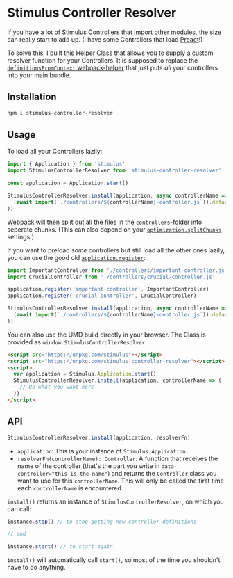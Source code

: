 # Stimulus Controller Resolver

If you have a lot of Stimulus Controllers that import other modules, the size can really start to add up. (I have some Controllers that load [Preact](https://preactjs.com)!)

To solve this, I built this Helper Class that allows you to supply a custom resolver function for your Controllers. It is supposed to replace the [`definitionsFromContext` webpack-helper](https://stimulusjs.org/handbook/installing#using-webpack) that just puts _all_ your controllers into your main bundle.


## Installation

```sh
npm i stimulus-controller-resolver
```


## Usage

To load all your Controllers lazily:

```js
import { Application } from 'stimulus'
import StimulusControllerResolver from 'stimulus-controller-resolver'

const application = Application.start()

StimulusControllerResolver.install(application, async controllerName => (
  (await import(`./controllers/${controllerName}-controller.js`)).default
))
```

Webpack will then split out all the files in the `controllers`-folder into seperate chunks. (This can also depend on your [`optimization.splitChunks`](https://webpack.js.org/plugins/split-chunks-plugin/) settings.)


If you want to preload _some_ controllers but still load all the other ones lazily, you can use the good old [`application.register`](https://stimulusjs.org/handbook/installing#using-other-build-systems):

```js
import ImportantController from './controllers/important-controller.js'
import CrucialController from './controllers/crucial-controller.js'

application.register('important-controller', ImportantController)
application.register('crucial-controller', CrucialController)

StimulusControllerResolver.install(application, async controllerName => (
  (await import(`./controllers/${controllerName}-controller.js`)).default
))
```

You can also use the UMD build directly in your browser. The Class is provided as `window.StimulusControllerResolver`:

```html
<script src="https://unpkg.com/stimulus"></script>
<script src="https://unpkg.com/stimulus-controller-resolver"></script>
<script>
  var application = Stimulus.Application.start()
  StimulusControllerResolver.install(application, controllerName => (
    // Do what you want here
  ))
</script>
```


## API

```js
StimulusControllerResolver.install(application, resolverFn)
```

- `application`: This is your instance of `Stimulus.Application`.
- `resolverFn(controllerName): Controller`: A function that receives the name of the controller (that's the part you write in `data-controller="this-is-the-name"`) and returns the `Controller` class you want to use for this `controllerName`. This will only be called the first time each `controllerName` is encountered.

`install()` returns an instance of `StimulusControllerResolver`, on which you can call:

```js
instance.stop() // to stop getting new controller definitions

// and

instance.start() // to start again
````

`install()` will automatically call `start()`, so most of the time you shouldn't have to do anything.
